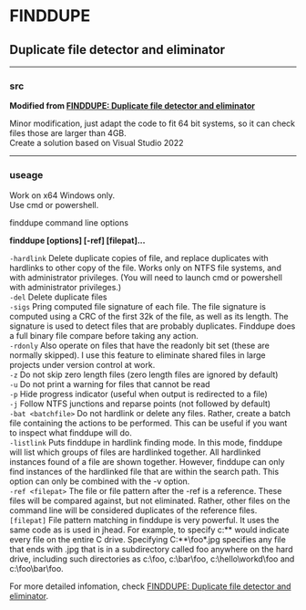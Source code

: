 # FINDDUPE
## Duplicate file detector and eliminator

****
### src
**Modified from [FINDDUPE: Duplicate file detector and eliminator](https://www.sentex.ca/~mwandel/finddupe/index.html)**

Minor modification, just adapt the code to fit 64 bit systems, so it can check files those are larger than 4GB.  
Create a solution based on Visual Studio 2022
****
### useage
Work on x64 Windows only.  
Use cmd or powershell.  
  
  
finddupe command line options  

**finddupe [options] [-ref] <filepat> [filepat]...**  

`-hardlink`	Delete duplicate copies of file, and replace duplicates with hardlinks to other copy of the file. Works only on NTFS file systems, and with administrator privileges. (You will need to launch cmd or powershell with administrator privileges.)  
`-del` Delete duplicate files  
`-sigs`	Pring computed file signature of each file. The file signature is computed using a CRC of the first 32k of the file, as well as its length. The signature is used to detect files that are probably duplicates. Finddupe does a full binary file compare before taking any action.  
`-rdonly` Also operate on files that have the readonly bit set (these are normally skipped). I use this feature to eliminate shared files in large projects under version control at work.  
`-z` Do not skip zero length files (zero length files are ignored by default)  
`-u` Do not print a warning for files that cannot be read  
`-p` Hide progress indicator (useful when output is redirected to a file)  
`-j` Follow NTFS junctions and reparse points (not followed by default)  
`-bat <batchfile>` Do not hardlink or delete any files. Rather, create a batch file containing the actions to be performed. This can be useful if you want to inspect what finddupe will do.  
`-listlink` Puts finddupe in hardlink finding mode. In this mode, finddupe will list which groups of files are hardlinked together. All hardlinked instances found of a file are shown together. However, finddupe can only find instances of the hardlinked file that are within the search path. This option can only be combined with the -v option.  
`-ref <filepat>` The file or file pattern after the -ref is a reference. These files will be compared against, but not eliminated. Rather, other files on the command line will be considered duplicates of the reference files.  
`[filepat]`	File pattern matching in finddupe is very powerful. It uses the same code as is used in jhead. For example, to specify c:\** would indicate every file on the entire C drive. Specifying C:\**\foo\*.jpg specifies any file that ends with .jpg that is in a subdirectory called foo anywhere on the hard drive, including such directories as c:\foo, c:\bar\foo, c:\hello\workd\foo and c:\foo\bar\foo.  
  
For more detailed infomation, check [FINDDUPE: Duplicate file detector and eliminator](https://www.sentex.ca/~mwandel/finddupe/index.html).
